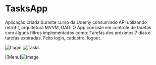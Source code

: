 # TasksApp
Aplicação criada durante curso da Udemy consumindo API utilizando retrofit, arquitetura MVVM, DAO.
O App consiste em controle de tarefas com alguns filtros implementados como:
Tarefas dos próximos 7 dias e tarefas expiradas.
Feito login, cadastro, logout.

![Login](https://github.com/mateusvzo/TasksApp/assets/56977047/84db3c27-af7c-412d-9459-0df3e2a81ce3) ![Tasks](https://github.com/mateusvzo/TasksApp/assets/56977047/8d0d45e0-21a4-4d5c-b8ca-03d8e3f52079)

![Menu]![image](https://github.com/mateusvzo/TasksApp/assets/56977047/07dc3028-6748-47c8-a442-c2706de06875)
